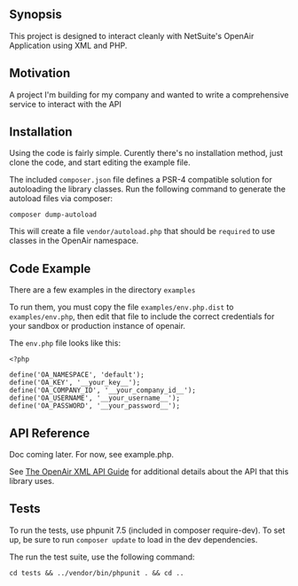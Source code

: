 ## Synopsis

This project is designed to interact cleanly with NetSuite's OpenAir Application using XML and PHP.

## Motivation

A project I'm building for my company and wanted to write a comprehensive service to interact with the API

## Installation

Using the code is fairly simple.  Curently there's no installation method, just clone the code, and start editing the example file.

The included `composer.json` file defines a PSR-4 compatible solution for autoloading the library classes. Run the following command to generate the autoload files via composer:

```
composer dump-autoload
```

This will create a file `vendor/autoload.php` that should be `required` to use classes in the OpenAir namespace.

## Code Example

There are a few examples in the directory `examples`

To run them, you must copy the file `examples/env.php.dist` to `examples/env.php`, then edit that file to include the correct credentials for your sandbox or production instance of openair.

The `env.php` file looks like this:

```
<?php

define('OA_NAMESPACE', 'default');
define('OA_KEY', '__your_key__');
define('OA_COMPANY_ID', '__your_company_id__');
define('OA_USERNAME', '__your_username__');
define('OA_PASSWORD', '__your_password__');
```

## API Reference

Doc coming later.  For now, see example.php.

See [The OpenAir XML API Guide](https://www.openair.com/download/OpenAirXMLAPIGuide.pdf) for additional details about the API that this library uses.

## Tests

To run the tests, use phpunit 7.5 (included in composer require-dev). To set up, be sure to run `composer update` to load in the dev dependencies.

The run the test suite, use the following command:

```
cd tests && ../vendor/bin/phpunit . && cd ..
```
